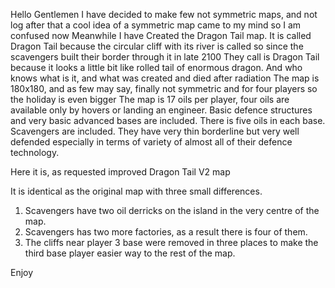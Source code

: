 Hello Gentlemen I have decided to make few not symmetric maps, and not log after that a cool idea of a symmetric map came to my mind so I am confused now Meanwhile I have Created the Dragon Tail map. It is called Dragon Tail because the circular cliff with its river is called so since the scavengers built their border through it in late 2100 They call is Dragon Tail because it looks a little bit like rolled tail of enormous dragon. And who knows what is it, and what was created and died after radiation The map is 180x180, and as few may say, finally not symmetric and for four players so the holiday is even bigger The map is 17 oils per player, four oils are available only by hovers or landing an engineer. Basic defence structures and very basic advanced bases are included. There is five oils in each base. Scavengers are included. They have very thin borderline but very well defended especially in terms of variety of almost all of their defence technology.

Here it is, as requested improved Dragon Tail V2 map  

It is identical as the original map with three small differences.

1) Scavengers have two oil derricks on the island in the very centre of the map.
2) Scavengers has two more factories, as a result there is four of them.
3) The cliffs near player 3 base were removed in three places to make the third base player easier way to the rest of the map.

Enjoy  
